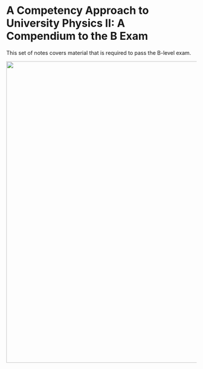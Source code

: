 # A Competency Approach to University Physics II: A Compendium to the B Exam

This set of notes
covers material that is required to pass the B-level exam.

<img src="university-physics-II-B.png" width="800">

